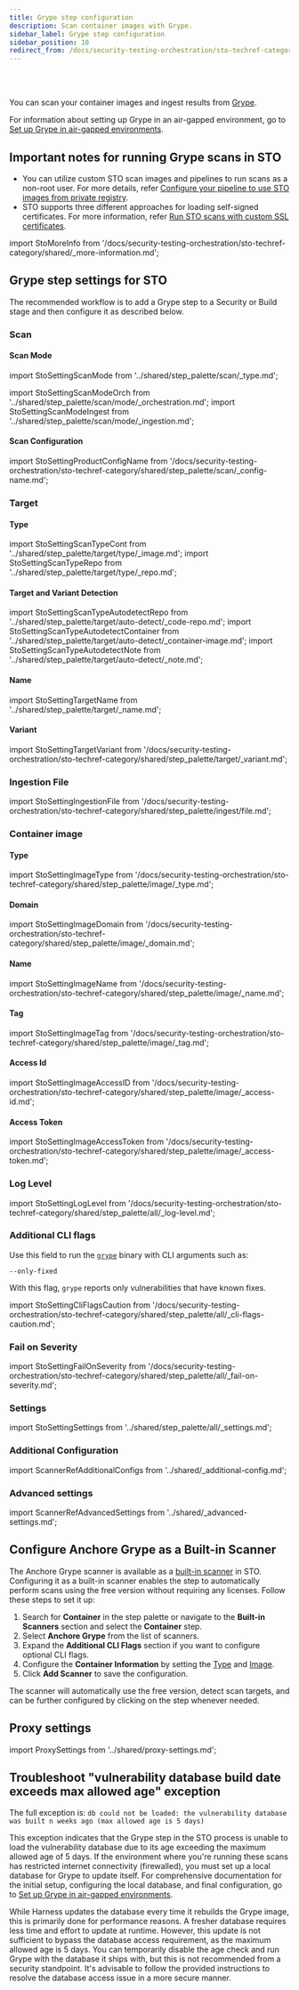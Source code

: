 ```yaml
---
title: Grype step configuration
description: Scan container images with Grype.
sidebar_label: Grype step configuration
sidebar_position: 10
redirect_from: /docs/security-testing-orchestration/sto-techref-category/grype/grype-scanner-reference
---
```


<DocsTag  text="Artifact scanners" backgroundColor= "#cbe2f9" textColor="#0b5cad" link="/docs/security-testing-orchestration/sto-techref-category/security-step-settings-reference#artifact-scanners"  />
<DocsTag  text="Orchestration" backgroundColor= "#e3cbf9" textColor="#5c0bad" link="/docs/security-testing-orchestration/get-started/key-concepts/run-an-orchestrated-scan-in-sto"  />
<DocsTag  text="Ingestion" backgroundColor= "#e3cbf9" textColor="#5c0bad" link="/docs/security-testing-orchestration/get-started/key-concepts/ingest-scan-results-into-an-sto-pipeline" />
<br/>
<br/>

You can scan your container images and ingest results from [Grype](https://github.com/anchore/grype).

For information about setting up Grype in an air-gapped environment, go to [Set up Grype in air-gapped environments](/docs/security-testing-orchestration/sto-techref-category/grype/grype-setup-in-airgapped.md).


## Important notes for running Grype scans in STO

- You can utilize custom STO scan images and pipelines to run scans as a non-root user. For more details, refer [Configure your pipeline to use STO images from private registry](/docs/security-testing-orchestration/use-sto/set-up-sto-pipelines/configure-pipeline-to-use-sto-images-from-private-registry).
- STO supports three different approaches for loading self-signed certificates. For more information, refer [Run STO scans with custom SSL certificates](/docs/security-testing-orchestration/use-sto/secure-sto-pipelines/ssl-setup-in-sto/#supported-workflows-for-adding-custom-ssl-certificates).


import StoMoreInfo from '/docs/security-testing-orchestration/sto-techref-category/shared/_more-information.md';


<StoMoreInfo />


## Grype step settings for STO

The recommended workflow is to add a Grype step to a Security or Build stage and then configure it as described below. 


### Scan


<a name="scan-mode"></a>

#### Scan Mode


import StoSettingScanMode from '../shared/step_palette/scan/_type.md';

import StoSettingScanModeOrch from '../shared/step_palette/scan/mode/_orchestration.md';
import StoSettingScanModeIngest from '../shared/step_palette/scan/mode/_ingestion.md';


<!-- StoSettingScanMode / -->
<StoSettingScanModeOrch />
<StoSettingScanModeIngest />


#### Scan Configuration


import StoSettingProductConfigName from '/docs/security-testing-orchestration/sto-techref-category/shared/step_palette/scan/_config-name.md';


<StoSettingProductConfigName />


### Target

<a name="target-type"></a>

#### Type

import StoSettingScanTypeCont from '../shared/step_palette/target/type/_image.md';
import StoSettingScanTypeRepo from '../shared/step_palette/target/type/_repo.md';

<StoSettingScanTypeCont />
<StoSettingScanTypeRepo />


#### Target and Variant Detection 

import StoSettingScanTypeAutodetectRepo from '../shared/step_palette/target/auto-detect/_code-repo.md';
import StoSettingScanTypeAutodetectContainer from '../shared/step_palette/target/auto-detect/_container-image.md';
import StoSettingScanTypeAutodetectNote from '../shared/step_palette/target/auto-detect/_note.md';

<StoSettingScanTypeAutodetectRepo/>
<StoSettingScanTypeAutodetectContainer/>
<StoSettingScanTypeAutodetectNote/>


#### Name 

import StoSettingTargetName from '../shared/step_palette/target/_name.md';

<StoSettingTargetName />

<a name="target-variant"></a>

#### Variant

import StoSettingTargetVariant from '/docs/security-testing-orchestration/sto-techref-category/shared/step_palette/target/_variant.md';

<StoSettingTargetVariant  />


### Ingestion File


import StoSettingIngestionFile from '/docs/security-testing-orchestration/sto-techref-category/shared/step_palette/ingest/file.md';



<StoSettingIngestionFile  />

### Container image 


<!-- ============================================================================= -->
<a name="container-type"></a>

#### Type  


import StoSettingImageType from '/docs/security-testing-orchestration/sto-techref-category/shared/step_palette/image/_type.md';



<StoSettingImageType />

<!-- ============================================================================= -->
<a name="container-domain"></a>

#### Domain 



import StoSettingImageDomain from '/docs/security-testing-orchestration/sto-techref-category/shared/step_palette/image/_domain.md';



<StoSettingImageDomain />

<!-- ============================================================================= -->
<a name="container-name"></a>

#### Name


import StoSettingImageName from '/docs/security-testing-orchestration/sto-techref-category/shared/step_palette/image/_name.md';



<StoSettingImageName />

<!-- ============================================================================= -->
<a name="container-tag"></a>

#### Tag


import StoSettingImageTag from '/docs/security-testing-orchestration/sto-techref-category/shared/step_palette/image/_tag.md';



<StoSettingImageTag />

<!-- ============================================================================= -->
<a name="container-access-id"></a>

#### Access Id


import StoSettingImageAccessID from '/docs/security-testing-orchestration/sto-techref-category/shared/step_palette/image/_access-id.md';



<StoSettingImageAccessID />

<!-- ============================================================================= -->
<a name="container-access-token"></a>

#### Access Token 


import StoSettingImageAccessToken from '/docs/security-testing-orchestration/sto-techref-category/shared/step_palette/image/_access-token.md';



<StoSettingImageAccessToken />


### Log Level

import StoSettingLogLevel from '/docs/security-testing-orchestration/sto-techref-category/shared/step_palette/all/_log-level.md';

<StoSettingLogLevel />


### Additional CLI flags

Use this field to run the [`grype`](https://github.com/anchore/grype?tab=readme-ov-file) binary with CLI arguments such as:

`--only-fixed`

With this flag, `grype` reports only vulnerabilities that have known fixes. 

import StoSettingCliFlagsCaution from '/docs/security-testing-orchestration/sto-techref-category/shared/step_palette/all/_cli-flags-caution.md';

<StoSettingCliFlagsCaution />


### Fail on Severity


import StoSettingFailOnSeverity from '/docs/security-testing-orchestration/sto-techref-category/shared/step_palette/all/_fail-on-severity.md';


<StoSettingFailOnSeverity />

### Settings

import StoSettingSettings from '../shared/step_palette/all/_settings.md';

<StoSettingSettings />


### Additional Configuration

import ScannerRefAdditionalConfigs from '../shared/_additional-config.md';

<ScannerRefAdditionalConfigs />


### Advanced settings

import ScannerRefAdvancedSettings from '../shared/_advanced-settings.md';

<ScannerRefAdvancedSettings />

## Configure Anchore Grype as a Built-in Scanner  

The Anchore Grype scanner is available as a [built-in scanner](/docs/security-testing-orchestration/set-up-scans/built-in-scanners) in STO. Configuring it as a built-in scanner enables the step to automatically perform scans using the free version without requiring any licenses. Follow these steps to set it up:  

1. Search for **Container** in the step palette or navigate to the **Built-in Scanners** section and select the **Container** step.
2. Select **Anchore Grype** from the list of scanners.  
3. Expand the **Additional CLI Flags** section if you want to configure optional CLI flags.
4. Configure the **Container Information** by setting the [Type](#type-1) and [Image](#container-image).
5. Click **Add Scanner** to save the configuration.  

The scanner will automatically use the free version, detect scan targets, and can be further configured by clicking on the step whenever needed.

## Proxy settings

import ProxySettings from '../shared/proxy-settings.md';

<ProxySettings />

## Troubleshoot "vulnerability database build date exceeds max allowed age" exception

The full exception is: `db could not be loaded: the vulnerability database was built n weeks ago (max allowed age is 5 days)`

This exception indicates that the Grype step in the STO process is unable to load the vulnerability database due to its age exceeding the maximum allowed age of 5 days. If the environment where you're running these scans has restricted internet connectivity (firewalled), you must set up a local database for Grype to update itself. For comprehensive documentation for the initial setup, configuring the local database, and final configuration, go to [Set up Grype in air-gapped environments](https://developer.harness.io/docs/security-testing-orchestration/sto-techref-category/grype/grype-setup-in-airgapped/).

While Harness updates the database every time it rebuilds the Grype image, this is primarily done for performance reasons. A fresher database requires less time and effort to update at runtime. However, this update is not sufficient to bypass the database access requirement, as the maximum allowed age is 5 days. You can temporarily disable the age check and run Grype with the database it ships with, but this is not recommended from a security standpoint. It's advisable to follow the provided instructions to resolve the database access issue in a more secure manner.


 
